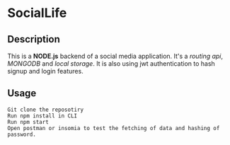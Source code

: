 # SocialLife

## Description

This is a **NODE.js** backend of a social media application. It's a *routing api*, *MONGODB* and *local storage*. It is also using jwt authentication to hash signup and login features.

## Usage

    Git clone the reposotiry
    Run npm install in CLI
    Run npm start
    Open postman or insomia to test the fetching of data and hashing of password.